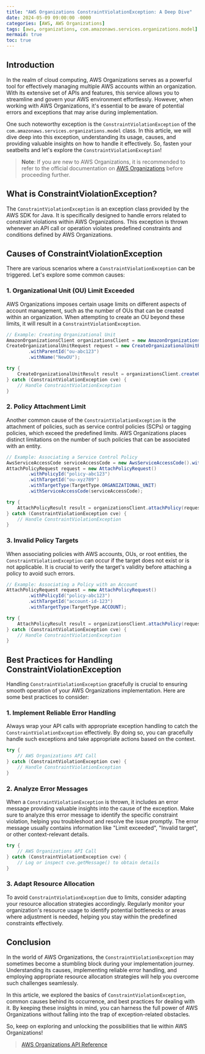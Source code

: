 ```yaml
---
title: "AWS Organizations ConstraintViolationException: A Deep Dive"
date: 2024-05-09 09:00:00 -0000
categories: [AWS, AWS Organizations]
tags: [aws, organizations, com.amazonaws.services.organizations.model]
mermaid: true
toc: true
---
```



## Introduction

In the realm of cloud computing, AWS Organizations serves as a powerful tool for effectively managing multiple AWS accounts within an organization. With its extensive set of APIs and features, this service allows you to streamline and govern your AWS environment effortlessly. However, when working with AWS Organizations, it's essential to be aware of potential errors and exceptions that may arise during implementation.

One such noteworthy exception is the `ConstraintViolationException` of the `com.amazonaws.services.organizations.model` class. In this article, we will dive deep into this exception, understanding its usage, causes, and providing valuable insights on how to handle it effectively. So, fasten your seatbelts and let's explore the `ConstraintViolationException`!

> **Note**: If you are new to AWS Organizations, it is recommended to refer to the official documentation on [AWS Organizations](https://docs.aws.amazon.com/organizations/latest/userguide/orgs_introduction.html) before proceeding further.

## What is ConstraintViolationException?

The `ConstraintViolationException` is an exception class provided by the AWS SDK for Java. It is specifically designed to handle errors related to constraint violations within AWS Organizations. This exception is thrown whenever an API call or operation violates predefined constraints and conditions defined by AWS Organizations.

## Causes of ConstraintViolationException

There are various scenarios where a `ConstraintViolationException` can be triggered. Let's explore some common causes:

### 1. Organizational Unit (OU) Limit Exceeded

AWS Organizations imposes certain usage limits on different aspects of account management, such as the number of OUs that can be created within an organization. When attempting to create an OU beyond these limits, it will result in a `ConstraintViolationException`.

```java
// Example: Creating Organizational Unit
AmazonOrganizationsClient organizationsClient = new AmazonOrganizationsClient();
CreateOrganizationalUnitRequest request = new CreateOrganizationalUnitRequest()
        .withParentId("ou-abc123")
        .withName("NewOU");

try {
    CreateOrganizationalUnitResult result = organizationsClient.createOrganizationalUnit(request);
} catch (ConstraintViolationException cve) {
    // Handle ConstraintViolationException
}
```

### 2. Policy Attachment Limit

Another common cause of the `ConstraintViolationException` is the attachment of policies, such as service control policies (SCPs) or tagging policies, which exceed the predefined limits. AWS Organizations places distinct limitations on the number of such policies that can be associated with an entity.

```java
// Example: Associating a Service Control Policy
AwsServiceAccessCode serviceAccessCode = new AwsServiceAccessCode().withAccessCode("ACCESS_CODE");
AttachPolicyRequest request = new AttachPolicyRequest()
        .withPolicyId("policy-abc123")
        .withTargetId("ou-xyz789")
        .withTargetType(TargetType.ORGANIZATIONAL_UNIT)
        .withServiceAccessCode(serviceAccessCode);

try {
    AttachPolicyResult result = organizationsClient.attachPolicy(request);
} catch (ConstraintViolationException cve) {
    // Handle ConstraintViolationException
}
```

### 3. Invalid Policy Targets

When associating policies with AWS accounts, OUs, or root entities, the `ConstraintViolationException` can occur if the target does not exist or is not applicable. It is crucial to verify the target's validity before attaching a policy to avoid such errors.

```java
// Example: Associating a Policy with an Account
AttachPolicyRequest request = new AttachPolicyRequest()
        .withPolicyId("policy-abc123")
        .withTargetId("account-id-123")
        .withTargetType(TargetType.ACCOUNT);

try {
    AttachPolicyResult result = organizationsClient.attachPolicy(request);
} catch (ConstraintViolationException cve) {
    // Handle ConstraintViolationException
}
```

## Best Practices for Handling ConstraintViolationException

Handling `ConstraintViolationException` gracefully is crucial to ensuring smooth operation of your AWS Organizations implementation. Here are some best practices to consider:

### 1. Implement Reliable Error Handling

Always wrap your API calls with appropriate exception handling to catch the `ConstraintViolationException` effectively. By doing so, you can gracefully handle such exceptions and take appropriate actions based on the context.

```java
try {
    // AWS Organizations API Call
} catch (ConstraintViolationException cve) {
    // Handle ConstraintViolationException
}
```

### 2. Analyze Error Messages

When a `ConstraintViolationException` is thrown, it includes an error message providing valuable insights into the cause of the exception. Make sure to analyze this error message to identify the specific constraint violation, helping you troubleshoot and resolve the issue promptly. The error message usually contains information like "Limit exceeded", "Invalid target", or other context-relevant details.

```java
try {
    // AWS Organizations API Call
} catch (ConstraintViolationException cve) {
    // Log or inspect cve.getMessage() to obtain details
}
```

### 3. Adapt Resource Allocation

To avoid `ConstraintViolationException` due to limits, consider adapting your resource allocation strategies accordingly. Regularly monitor your organization's resource usage to identify potential bottlenecks or areas where adjustment is needed, helping you stay within the predefined constraints effectively.

## Conclusion

In the world of AWS Organizations, the `ConstraintViolationException` may sometimes become a stumbling block during your implementation journey. Understanding its causes, implementing reliable error handling, and employing appropriate resource allocation strategies will help you overcome such challenges seamlessly.

In this article, we explored the basics of `ConstraintViolationException`, common causes behind its occurrence, and best practices for dealing with it. By keeping these insights in mind, you can harness the full power of AWS Organizations without falling into the trap of exception-related obstacles.

So, keep on exploring and unlocking the possibilities that lie within AWS Organizations!

> [AWS Organizations API Reference](https://docs.aws.amazon.com/organizations/latest/APIReference/Welcome.html)